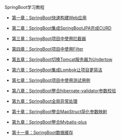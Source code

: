 SpringBoot学习教程

 - [第一章：SpringBoot快速构建Web应用]()
 - [第二章：SpringBoot集成SpringBootJPA完成CURD]()
 - [第三章：SpringBoot项目中使用拦截器]()
 - [第四章：SpringBoot项目中使用Filter]()
 - [第五章：SpringBoot切换Tomcat服务器为Undertow]()
 - [第六章：SpringBoot集成Lombok让项目更简洁]()
 - [第七章：SpringBoot项目中使用测试用例]()
 
 - [第八章：SpringBoot整合hibernate-validator参数校验]()
 - [第九章：SpringBoot全局异常处理]()
 - [第十章：SpringBoot整合MapStruct简化参数映射]()
 - [第九章：SpringBoot整合Mybatis-plus]()
 - [第十一章：SpringBoot数据缓存]()
 
 